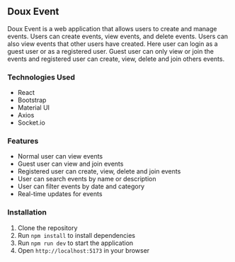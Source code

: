 ## Doux Event
Doux Event is a web application that allows users to create and manage events. Users can create events, view events, and delete events. Users can also view events that other users have created. Here user can login as a guest user or as a registered user. Guest user can only view or join the events and registered user can create, view, delete and join others events.

### Technologies Used
- React
- Bootstrap
- Material UI
- Axios
- Socket.io

### Features
- Normal user can view events
- Guest user can view and join events
- Registered user can create, view, delete and join events
- User can search events by name or description
- User can filter events by date and category
- Real-time updates for events

### Installation
1. Clone the repository
2. Run `npm install` to install dependencies
3. Run `npm run dev` to start the application
4. Open `http://localhost:5173` in your browser